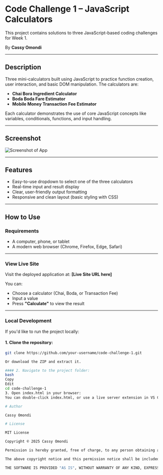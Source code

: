 # Code Challenge 1 – JavaScript Calculators

This project contains solutions to three JavaScript-based coding challenges for Week 1.

By **Cassy Omondi**

---

## Description

Three mini-calculators built using JavaScript to practice function creation, user interaction, and basic DOM manipulation. The calculators are:
- **Chai Bora Ingredient Calculator**
- **Boda Boda Fare Estimator**
- **Mobile Money Transaction Fee Estimator**

Each calculator demonstrates the use of core JavaScript concepts like variables, conditionals, functions, and input handling.

---

## Screenshot

![Screenshot of App](screenshot-placeholder.png)

---

## Features

- Easy-to-use dropdown to select one of the three calculators
- Real-time input and result display
- Clear, user-friendly output formatting
- Responsive and clean layout (basic styling with CSS)

---

## How to Use

### Requirements
- A computer, phone, or tablet
- A modern web browser (Chrome, Firefox, Edge, Safari)

---

### View Live Site

Visit the deployed application at: **[Live Site URL here]**

You can:
- Choose a calculator (Chai, Boda, or Transaction Fee)
- Input a value
- Press **"Calculate"** to view the result

---

### Local Development

If you'd like to run the project locally:

#### 1. Clone the repository:
```bash
git clone https://github.com/your-username/code-challenge-1.git

Or download the ZIP and extract it.

#### 2. Navigate to the project folder:
bash
Copy
Edit
cd code-challenge-1
3. Open index.html in your browser:
You can double-click index.html, or use a live server extension in VS Code.

# Author

Cassy Omondi

# License

MIT License

Copyright © 2025 Cassy Omondi

Permission is hereby granted, free of charge, to any person obtaining a copy of this software and associated documentation files (the "Software"), to deal in the Software without restriction, including without limitation the rights to use, copy, modify, merge, publish, distribute, sublicense, and/or sell copies of the Software, and to permit persons to whom the Software is furnished to do so, subject to the following conditions:

The above copyright notice and this permission notice shall be included in all copies or substantial portions of the Software.

THE SOFTWARE IS PROVIDED "AS IS", WITHOUT WARRANTY OF ANY KIND, EXPRESS OR IMPLIED, INCLUDING BUT NOT LIMITED TO THE WARRANTIES OF MERCHANTABILITY, FITNESS FOR A PARTICULAR PURPOSE AND NONINFRINGEMENT. IN NO EVENT SHALL THE AUTHORS OR COPYRIGHT HOLDERS BE LIABLE FOR ANY CLAIM, DAMAGES OR OTHER LIABILITY, WHETHER IN AN ACTION OF CONTRACT, TORT OR OTHERWISE, ARISING FROM, OUT OF OR IN CONNECTION WITH THE SOFTWARE OR THE USE OR OTHER DEALINGS IN THE SOFTWARE.